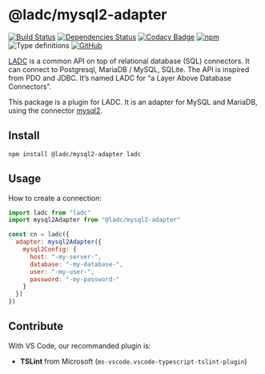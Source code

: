 # @ladc/mysql2-adapter

[![Build Status](https://travis-ci.com/paleo/ladc-mysql2-adapter.svg?branch=master)](https://travis-ci.com/paleo/ladc-mysql2-adapter)
[![Dependencies Status](https://david-dm.org/paleo/ladc-mysql2-adapter/status.svg)](https://david-dm.org/paleo/ladc-mysql2-adapter)
[![Codacy Badge](https://api.codacy.com/project/badge/Grade/732365855c7e452a893b389fa40262c1)](https://www.codacy.com/manual/paleo/ladc-mysql2-adapter?utm_source=github.com&amp;utm_medium=referral&amp;utm_content=paleo/ladc-mysql2-adapter&amp;utm_campaign=Badge_Grade)
[![npm](https://img.shields.io/npm/dm/@ladc/mysql2-adapter)](https://www.npmjs.com/package/@ladc/mysql2-adapter)
![Type definitions](https://img.shields.io/npm/types/@ladc/mysql2-adapter)
[![GitHub](https://img.shields.io/github/license/paleo/ladc-mysql2-adapter)](https://github.com/paleo/ladc-mysql2-adapter)

[LADC](https://github.com/paleo/ladc) is a common API on top of relational database (SQL) connectors. It can connect to Postgresql, MariaDB / MySQL, SQLite. The API is inspired from PDO and JDBC. It’s named LADC for “a Layer Above Database Connectors”.

This package is a plugin for LADC. It is an adapter for MySQL and MariaDB, using the connector [mysql2](https://github.com/sidorares/node-mysql2).

## Install

```
npm install @ladc/mysql2-adapter ladc
```

## Usage

How to create a connection:

```js
import ladc from "ladc"
import mysql2Adapter from "@ladc/mysql2-adapter"

const cn = ladc({
  adapter: mysql2Adapter({
    mysql2Config: {
      host: "-my-server-",
      database: "-my-database-",
      user: "-my-user-",
      password: "-my-password-"
    }
  })
})
```

## Contribute

With VS Code, our recommanded plugin is:

* **TSLint** from Microsoft (`ms-vscode.vscode-typescript-tslint-plugin`)
